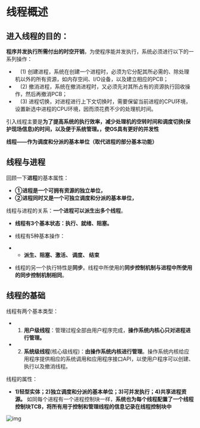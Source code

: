 # 线程概述

## 进入线程的目的：

**程序并发执行所需付出的时空开销**，为使程序能并发执行，系统必须进行以下的一系列操作：

- 　(1) 创建进程，系统在创建一个进程时，必须为它分配其所必需的、除处理机以外的所有资源，如内存空间、I/O设备，以及建立相应的PCB；
- 　(2) 撤消进程，系统在撤消进程时，又必须先对其所占有的资源执行回收操作，然后再撤消PCB；
- 　(3) 进程切换，对进程进行上下文切换时，需要保留当前进程的CPU环境，设置新选中进程的CPU环境，因而须花费不少的处理机时间。

引入线程主要是**为了提高系统的执行效率，减少处理机的空转时间和调度切换(保护现场信息)的时间，以及便于系统管理。，使OS具有更好的并发性**

**线程——作为调度和分派的基本单位（取代进程的部分基本功能）**

## 线程与进程

回顾一下**进程**的基本属性：

- **①进程是一个可拥有资源的独立单位，**
- **②进程同时又是一个可独立调度和分派的基本单位，**

线程与进程的关系：**一个进程可以派生出多个线程**。

- **线程有3个基本状态：执行、就绪、阻塞。**

- 线程有5种基本操作：

- - **派生、阻塞、激活、 调度、 结束**

- 线程的另一个执行特性是**同步**。线程中所使用的**同步控制机制与进程中所使用的同步控制机制相同**。

## 线程的基础

线程有两个基本类型：

- 1) **用户级线程**：管理过程全部由用户程序完成，**操作系统内核心只对进程进行管理。**
- 2) **系统级线程**(核心级线程)：**由操作系统内核进行管理**。操作系统内核给应用程序提供相应的系统调用和应用程序接口API，以使用户程序可以创建、执行以及撤消线程。

线程的属性：

- **1)轻型实体；2)独立调度和分派的基本单位；3)可并发执行；4)共享进程资源。**
  如同每个进程有一个进程控制块一样，**系统也为每个线程配置了一个线程控制块TCB，将所有用于控制和管理线程的信息记录在线程控制块中**

![img](https://mmbiz.qpic.cn/mmbiz_png/2BGWl1qPxib0bjBejhzqrhcUsVWiaON4uV180wInx84roA2I6SxgUoaBW0mjXqnvn8gTm1XEL76wUvtMLm9fG2hw/640?wx_fmt=png&tp=webp&wxfrom=5&wx_lazy=1&wx_co=1)